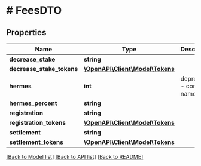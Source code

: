 # # FeesDTO

## Properties

Name | Type | Description | Notes
------------ | ------------- | ------------- | -------------
**decrease_stake** | **string** |  | [optional]
**decrease_stake_tokens** | [**\OpenAPI\Client\Model\Tokens**](Tokens.md) |  | [optional]
**hermes** | **int** | deprecated - confusing name | [optional]
**hermes_percent** | **string** |  | [optional]
**registration** | **string** |  | [optional]
**registration_tokens** | [**\OpenAPI\Client\Model\Tokens**](Tokens.md) |  | [optional]
**settlement** | **string** |  | [optional]
**settlement_tokens** | [**\OpenAPI\Client\Model\Tokens**](Tokens.md) |  | [optional]

[[Back to Model list]](../../README.md#models) [[Back to API list]](../../README.md#endpoints) [[Back to README]](../../README.md)
